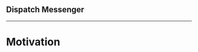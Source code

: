 ## Dispatch Messenger
-------------------------------------------------------------------------------------------------------------------------------------------

# Motivation
